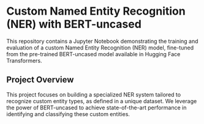 # Custom Named Entity Recognition (NER) with BERT-uncased

This repository contains a Jupyter Notebook demonstrating the training and evaluation of a custom Named Entity Recognition (NER) model, fine-tuned from the pre-trained BERT-uncased model available in Hugging Face Transformers.

## Project Overview

This project focuses on building a specialized NER system tailored to recognize custom entity types, as defined in a unique dataset. We leverage the power of BERT-uncased to achieve state-of-the-art performance in identifying and classifying these custom entities.

